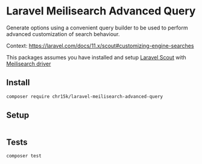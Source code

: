 # Laravel Meilisearch Advanced Query

Generate options using a convenient query builder to be used to perform advanced customization of search behaviour.

Context: https://laravel.com/docs/11.x/scout#customizing-engine-searches

This packages assumes you have installed and setup [Laravel Scout](https://laravel.com/docs/11.x/scout) with [Meilisearch driver](https://laravel.com/docs/11.x/scout#meilisearch)

## Install

```bash
composer require chr15k/laravel-meilisearch-advanced-query
```

## Setup

```bash

```

## Tests

```bash
composer test
```
